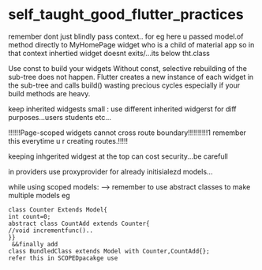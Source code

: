 # self_taught_good_flutter_practices



remember dont just blindly pass context..
for eg here u passed model.of method directly to MyHomePage widget who is a child of material app so in that context inhertied widget doesnt exits/...its below tht.class

Use const to build your widgets
Without const, selective rebuilding of the sub-tree does not happen. Flutter creates a new instance of each widget in the sub-tree and calls build() wasting precious cycles especially if your build methods are heavy.


keep inherited widgests small : use different inherited widgerst for diff purposes...users students etc...


!!!!!!Page-scoped widgets cannot cross route boundary!!!!!!!!!!1 remember this everytime u r creating routes.!!!!!


keeping inhgerited widgest at the top can cost security...be carefull


in providers use proxyprovider for already initisialezd models...


while using scoped models:
--> remember to use abstract classes to make multiple models eg
```
class Counter Extends Model{
int count=0;
abstract class CountAdd extends Counter{
//void incrementfunc()..
}}
 &&finally add 
class BundledClass extends Model with Counter,CountAdd{};
refer this in SCOPEDpacakge use





```
